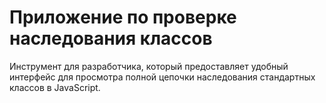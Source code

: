 # Приложение по проверке наследования классов

Инструмент для разработчика, который предоставляет удобный интерфейс для просмотра полной цепочки наследования стандартных классов в JavaScript.